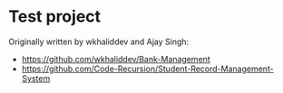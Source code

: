 # Test project
Originally written by wkhaliddev and Ajay Singh: 
- https://github.com/wkhaliddev/Bank-Management
- https://github.com/Code-Recursion/Student-Record-Management-System